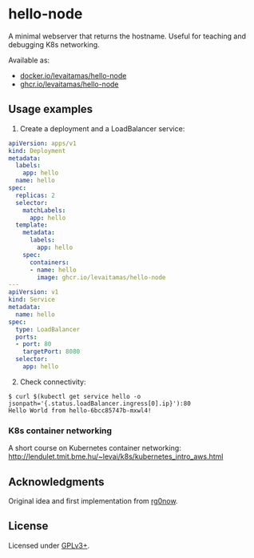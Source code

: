 # hello-node

A minimal webserver that returns the hostname. Useful for teaching and debugging K8s networking.

Available as:
- [docker.io/levaitamas/hello-node](https://hub.docker.com/r/levaitamas/hello-node)
- [ghcr.io/levaitamas/hello-node](https://github.com/levaitamas/hello-node/pkgs/container/hello-node)

## Usage examples

1. Create a deployment and a LoadBalancer service:

```yaml
apiVersion: apps/v1
kind: Deployment
metadata:
  labels:
    app: hello
  name: hello
spec:
  replicas: 2
  selector:
    matchLabels:
      app: hello
  template:
    metadata:
      labels:
        app: hello
    spec:
      containers:
      - name: hello
        image: ghcr.io/levaitamas/hello-node
---
apiVersion: v1
kind: Service
metadata:
  name: hello
spec:
  type: LoadBalancer
  ports:
  - port: 80
    targetPort: 8080
  selector:
    app: hello
```

2. Check connectivity:
```
$ curl $(kubectl get service hello -o jsonpath='{.status.loadBalancer.ingress[0].ip}'):80
Hello World from hello-6bcc85747b-mxwl4!
```

### K8s container networking
A short course on Kubernetes container networking:  http://lendulet.tmit.bme.hu/~levai/k8s/kubernetes_intro_aws.html

## Acknowledgments

Original idea and first implementation from [rg0now](https://github.com/rg0now).

## License

Licensed under [GPLv3+](LICENSE).

